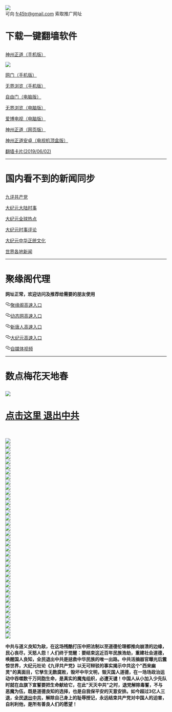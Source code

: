 <a name="1" id="1" target="_blank"></a> <span id="1"></span>
<a name="2" id="2" target="_blank"></a> <span id="2"></span>
<a name="3" id="3" target="_blank"></a> <span id="3"></span>
<a name="4" id="4" target="_blank"></a> <span id="4"></span>
<a name="5" id="5" target="_blank"></a> <span id="5"></span>
<a name="6" id="6" target="_blank"></a> <span id="6"></span>
<a name="7" id="7" target="_blank"></a> <span id="7"></span>
<a name="8" id="8" target="_blank"></a> <span id="8"></span>
<a name="9" id="9" target="_blank"></a> <span id="9"></span>
<img src="https://raw.githubusercontent.com/szzd3/1/master/t/fq1.jpg"><br>
可向 fr45tr@gmail.com 索取推广网址
<h1><p><strong>下载一键翻墙软件</strong></p></h1>
<p><a href="https://git.io/vQjqe">神州正道（手机版）</a><img src="https://raw.githubusercontent.com/hao369/a/master/benzoutuijian.gif" alt=""></p>
<img src="https://raw.githubusercontent.com/szzd3/1/master/t/sz.jpg"><br>
<p><a href="https://git.io/ogatea2">网门（手机版）</a><img src="https://raw.githubusercontent.com/hao369/a/master/benzoutuijian.gif" alt=""></p>
<p><a href="https://raw.githubusercontent.com/wujieliulan/download/master/um.apk?raw=true">无界浏览（手机版）</a></p>
<p><a href="https://git.io/fgp">自由门（电脑版）</a><img src="https://raw.githubusercontent.com/hao369/a/master/benzoutuijian.gif" alt=""></p>
<p><a href="https://git.io/vEJlj">无界浏览（电脑版）</a><img src="https://raw.githubusercontent.com/hao369/a/master/benzoutuijian.gif" alt=""></p>
<p><a href="https://raw.githubusercontent.com/szzd3/szzd1.github.io/master/szzd/iPPOTV.zip">爱博电视（电脑版）</a></p>
<p><a href="https://git.io/fxNjC">神州正道（网页版）</a></p>
<p><a href="https://git.io/vAonz">神州正道安卓（电视机顶盒版）</a></p>
<p><a href="https://git.io/fjIOc">翻墙卡片(2019/06/02)</a></p>
<hr>
<h1><p><strong>国内看不到的新闻同步</strong></p></h1>
<p><a target="_blank" href="https://git.io/fj0Tk">九评共产党</a></p>
<p><a target="_blank" href="https://git.io/fj0UM">大纪元大陆时事</a></p>
<p><a target="_blank" href="https://git.io/fj0TI">大纪元全球热点</a></p>
<p><a target="_blank" href="https://git.io/fj0Tt">大纪元时事评论</a></p>
<p><a target="_blank" href="https://git.io/fj0Tm">大纪元中华正统文化</a></p>
<p><a target="_blank" href="https://git.io/toutiao">世界各地新闻</a></p>
<hr><h1>聚缘阁代理</h1>
<p><strong>网址正常，欢迎访问及推荐给需要的朋友使用</strong></p>
<p>
<a id="user-content-聚缘阁高速入口" class="anchor" href="#%E8%81%9A%E7%BC%98%E9%98%81%E9%AB%98%E9%80%9F%E5%85%A5%E5%8F%A3" aria-hidden="true"><svg class="octicon octicon-link" viewbox="0 0 16 16" version="1.1" width="16" height="16" aria-hidden="true"><path fill-rule="evenodd" d="M4 9h1v1H4c-1.5 0-3-1.69-3-3.5S2.55 3 4 3h4c1.45 0 3 1.69 3 3.5 0 1.41-.91 2.72-2 3.25V8.59c.58-.45 1-1.27 1-2.09C10 5.22 8.98 4 8 4H4c-.98 0-2 1.22-2 2.5S3 9 4 9zm9-3h-1v1h1c1 0 2 1.22 2 2.5S13.98 12 13 12H9c-.98 0-2-1.22-2-2.5 0-.83.42-1.64 1-2.09V6.25c-1.09.53-2 1.84-2 3.25C6 11.31 7.55 13 9 13h4c1.45 0 3-1.69 3-3.5S14.5 6 13 6z"></path></svg></a><a href="https://iqojt09547.execute-api.us-east-1.amazonaws.com/87" rel="nofollow">聚缘阁高速入口</a><img src="https://raw.githubusercontent.com/hao369/a/master/jyg.gif" alt="">
</p>
<p>
<a id="user-content-动态网高速入口" class="anchor" href="#%E5%8A%A8%E6%80%81%E7%BD%91%E9%AB%98%E9%80%9F%E5%85%A5%E5%8F%A3" aria-hidden="true"><svg class="octicon octicon-link" viewbox="0 0 16 16" version="1.1" width="16" height="16" aria-hidden="true"><path fill-rule="evenodd" d="M4 9h1v1H4c-1.5 0-3-1.69-3-3.5S2.55 3 4 3h4c1.45 0 3 1.69 3 3.5 0 1.41-.91 2.72-2 3.25V8.59c.58-.45 1-1.27 1-2.09C10 5.22 8.98 4 8 4H4c-.98 0-2 1.22-2 2.5S3 9 4 9zm9-3h-1v1h1c1 0 2 1.22 2 2.5S13.98 12 13 12H9c-.98 0-2-1.22-2-2.5 0-.83.42-1.64 1-2.09V6.25c-1.09.53-2 1.84-2 3.25C6 11.31 7.55 13 9 13h4c1.45 0 3-1.69 3-3.5S14.5 6 13 6z"></path></svg></a><a href="https://iqojt09547.execute-api.us-east-1.amazonaws.com/87" rel="nofollow">动态网高速入口</a><img src="https://raw.githubusercontent.com/hao369/a/master/jygdl.gif" alt="">
</p>
<p>
<a id="user-content-新唐人高速入口" class="anchor" href="#%E6%96%B0%E5%94%90%E4%BA%BA%E9%AB%98%E9%80%9F%E5%85%A5%E5%8F%A3" aria-hidden="true"><svg class="octicon octicon-link" viewbox="0 0 16 16" version="1.1" width="16" height="16" aria-hidden="true"><path fill-rule="evenodd" d="M4 9h1v1H4c-1.5 0-3-1.69-3-3.5S2.55 3 4 3h4c1.45 0 3 1.69 3 3.5 0 1.41-.91 2.72-2 3.25V8.59c.58-.45 1-1.27 1-2.09C10 5.22 8.98 4 8 4H4c-.98 0-2 1.22-2 2.5S3 9 4 9zm9-3h-1v1h1c1 0 2 1.22 2 2.5S13.98 12 13 12H9c-.98 0-2-1.22-2-2.5 0-.83.42-1.64 1-2.09V6.25c-1.09.53-2 1.84-2 3.25C6 11.31 7.55 13 9 13h4c1.45 0 3-1.69 3-3.5S14.5 6 13 6z"></path></svg></a><a href="https://iqojt09547.execute-api.us-east-1.amazonaws.com/87" rel="nofollow">新唐人高速入口</a>
</p>
<p>
<a id="user-content-大纪元高速入口" class="anchor" href="#%E5%A4%A7%E7%BA%AA%E5%85%83%E9%AB%98%E9%80%9F%E5%85%A5%E5%8F%A3" aria-hidden="true"><svg class="octicon octicon-link" viewbox="0 0 16 16" version="1.1" width="16" height="16" aria-hidden="true"><path fill-rule="evenodd" d="M4 9h1v1H4c-1.5 0-3-1.69-3-3.5S2.55 3 4 3h4c1.45 0 3 1.69 3 3.5 0 1.41-.91 2.72-2 3.25V8.59c.58-.45 1-1.27 1-2.09C10 5.22 8.98 4 8 4H4c-.98 0-2 1.22-2 2.5S3 9 4 9zm9-3h-1v1h1c1 0 2 1.22 2 2.5S13.98 12 13 12H9c-.98 0-2-1.22-2-2.5 0-.83.42-1.64 1-2.09V6.25c-1.09.53-2 1.84-2 3.25C6 11.31 7.55 13 9 13h4c1.45 0 3-1.69 3-3.5S14.5 6 13 6z"></path></svg></a><a href="https://iqojt09547.execute-api.us-east-1.amazonaws.com/87" rel="nofollow">大纪元高速入口</a>
</p>
<p>
<a id="user-content-自媒体视频" class="anchor" href="#%E8%87%AA%E5%AA%92%E4%BD%93%E8%A7%86%E9%A2%91" aria-hidden="true"><svg class="octicon octicon-link" viewbox="0 0 16 16" version="1.1" width="16" height="16" aria-hidden="true"><path fill-rule="evenodd" d="M4 9h1v1H4c-1.5 0-3-1.69-3-3.5S2.55 3 4 3h4c1.45 0 3 1.69 3 3.5 0 1.41-.91 2.72-2 3.25V8.59c.58-.45 1-1.27 1-2.09C10 5.22 8.98 4 8 4H4c-.98 0-2 1.22-2 2.5S3 9 4 9zm9-3h-1v1h1c1 0 2 1.22 2 2.5S13.98 12 13 12H9c-.98 0-2-1.22-2-2.5 0-.83.42-1.64 1-2.09V6.25c-1.09.53-2 1.84-2 3.25C6 11.31 7.55 13 9 13h4c1.45 0 3-1.69 3-3.5S14.5 6 13 6z"></path></svg></a><a href="https://buudtuvzhl.execute-api.ap-northeast-1.amazonaws.com/bcx" rel="nofollow">自媒体视频</a>
</p>
<p>
<hr>
<h1><p><strong>数点梅花天地春</strong></p></h1>
<img src="https://raw.githubusercontent.com/szzd3/1/master/t/01.jpg">
<h1><strong><a href="https://s3-us-west-1.amazonaws.com/ogaten/show.htm?ogQuit.aspx&from=852" rel="nofollow">点击这里 退出中共</a></strong></h1><br>
<br>
<img src="https://raw.githubusercontent.com/szzd3/1/master/t/03.jpg"><br>
<img src="https://raw.githubusercontent.com/szzd3/1/master/t/04.jpg"><br>
<img src="https://raw.githubusercontent.com/szzd3/1/master/t/06.jpg"><br>
<img src="https://raw.githubusercontent.com/szzd3/1/master/t/07.jpg"><br>
<img src="https://raw.githubusercontent.com/szzd3/1/master/t/10.jpg"><br>
<img src="https://raw.githubusercontent.com/szzd3/1/master/t/11.jpg"><br>
<img src="https://raw.githubusercontent.com/szzd3/1/master/t/12.jpg"><br>
<img src="https://raw.githubusercontent.com/szzd3/1/master/t/13.jpg"><br>
<img src="https://raw.githubusercontent.com/szzd3/1/master/t/14.jpg"><br>
<img src="https://raw.githubusercontent.com/szzd3/1/master/t/15.jpg"><br>
<img src="https://raw.githubusercontent.com/szzd3/1/master/t/16.jpg"><br>
<img src="https://raw.githubusercontent.com/szzd3/1/master/t/17.jpg"><br>
<img src="https://raw.githubusercontent.com/szzd3/1/master/t/18.jpg"><br>
<img src="https://raw.githubusercontent.com/szzd3/1/master/t/19.jpg"><br>
<img src="https://raw.githubusercontent.com/szzd3/1/master/t/20.jpg"><br>
<img src="https://raw.githubusercontent.com/szzd3/1/master/t/21.jpg"><br>
<img src="https://raw.githubusercontent.com/szzd3/1/master/t/22.jpg"><br>
<img src="https://raw.githubusercontent.com/szzd3/1/master/t/23.jpg"><br>
<img src="https://raw.githubusercontent.com/szzd3/1/master/t/24.jpg"><br>
<img src="https://raw.githubusercontent.com/szzd3/1/master/t/25.jpg"><br>
<img src="https://raw.githubusercontent.com/szzd3/1/master/t/26.jpg"><br>
<img src="https://raw.githubusercontent.com/szzd3/1/master/t/27.jpg"><br>
<img src="https://raw.githubusercontent.com/szzd3/1/master/t/28.jpg"><br>
<img src="https://raw.githubusercontent.com/szzd3/1/master/t/29.jpg"><br>
<img src="https://raw.githubusercontent.com/szzd3/1/master/t/30.jpg"><br>
<img src="https://raw.githubusercontent.com/szzd3/1/master/t/31.jpg"><br>
<img src="https://raw.githubusercontent.com/szzd3/1/master/t/32.jpg"><br>
<img src="https://raw.githubusercontent.com/szzd3/1/master/t/33.jpg"><br>
<img src="https://raw.githubusercontent.com/szzd3/1/master/t/34.jpg"><br>
<img src="https://raw.githubusercontent.com/szzd3/1/master/t/35.jpg"><br>
<img src="https://raw.githubusercontent.com/szzd3/1/master/t/36.jpg"><br>
<img src="https://raw.githubusercontent.com/szzd3/1/master/t/37.jpg"><br>
<img src="https://raw.githubusercontent.com/szzd3/1/master/t/38.jpg"><br>
<img src="https://raw.githubusercontent.com/szzd3/1/master/t/39.jpg"><br>
<img src="https://raw.githubusercontent.com/szzd3/1/master/t/40.jpg"><br>
<img src="https://raw.githubusercontent.com/szzd3/1/master/t/41.jpg"><br>
<img src="https://raw.githubusercontent.com/szzd3/1/master/t/42.jpg"><br>
<img src="https://raw.githubusercontent.com/szzd3/1/master/t/43.jpg"><br>
<img src="https://raw.githubusercontent.com/szzd3/1/master/t/44.jpg"><br>
<p><p><strong>中共与道义良知为敌，在这场残酷打压中把法制以至道德伦理都推向崩溃的边缘，民心丧尽，天怒人怨！人们终于觉醒：要结束这近百年民族浩劫，重建社会道德，唤醒国人良知，全民退出中共是拯救中华民族的唯一出路。中共活摘器官曝光后震惊世界，大纪元社论《九评共产党》以无可辩驳的事实揭示中共这个"西来幽灵"的真面目，它孳生无数腐败，毁坏中华文明，毁灭国人道德，在一场场政治运动中吞噬数千万同胞生命，是真实的魔鬼组织，必遭天谴！中国人从小加入少先队时就在血旗下宣誓要把生命献给它，在此"天灭中共"之时，退党解除毒誓，不与恶魔为伍，既是道德良知的选择，也是自我保平安的天意安排。如今超过3亿人三退，全民<a href="https://s3-us-west-1.amazonaws.com/ogaten/show.htm?ogQuit.aspx&from=852" rel="nofollow">退出中共</a>，解除自己身上的耻辱授记，永远结束共产党对中国人的迫害，自利利他，是所有善良人们的愿望！</strong></p></p>
